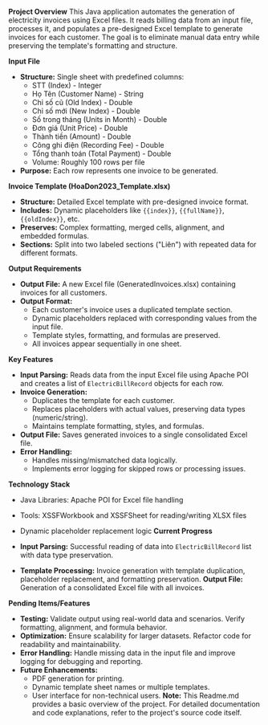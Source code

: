 **Project Overview**
This Java application automates the generation of electricity invoices using Excel files. It reads billing data from an input file, processes it, and populates a pre-designed Excel template to generate invoices for each customer. The goal is to eliminate manual data entry while preserving the template's formatting and structure.

**Input File**
* **Structure:** Single sheet with predefined columns:
    * STT (Index) - Integer
    * Họ Tên (Customer Name) - String
    * Chỉ số cũ (Old Index) - Double
    * Chỉ số mới (New Index) - Double
    * Số trong tháng (Units in Month) - Double
    * Đơn giá (Unit Price) - Double
    * Thành tiền (Amount) - Double
    * Công ghi điện (Recording Fee) - Double
    * Tổng thanh toán (Total Payment) - Double
    * Volume: Roughly 100 rows per file
* **Purpose:** Each row represents one invoice to be generated.

**Invoice Template (HoaDon2023_Template.xlsx)**

* **Structure:** Detailed Excel template with pre-designed invoice format.
* **Includes:** Dynamic placeholders like `{{index}}`, `{{fullName}}`, `{{oldIndex}}`, etc.
* **Preserves:** Complex formatting, merged cells, alignment, and embedded formulas.
* **Sections:** Split into two labeled sections ("Liên") with repeated data for different formats.

**Output Requirements**
* **Output File:** A new Excel file (GeneratedInvoices.xlsx) containing invoices for all customers.
* **Output Format:**
    * Each customer's invoice uses a duplicated template section.
    * Dynamic placeholders replaced with corresponding values from the input file.
    * Template styles, formatting, and formulas are preserved.
    * All invoices appear sequentially in one sheet.

**Key Features**

* **Input Parsing:** Reads data from the input Excel file using Apache POI and creates a list of `ElectricBillRecord` objects for each row.
* **Invoice Generation:**
    * Duplicates the template for each customer.
    * Replaces placeholders with actual values, preserving data types (numeric/string).
    * Maintains template formatting, styles, and formulas.
* **Output File:** Saves generated invoices to a single consolidated Excel file.
* **Error Handling:**
    * Handles missing/mismatched data logically.
    * Implements error logging for skipped rows or processing issues.

**Technology Stack**
* Java Libraries: Apache POI for Excel file handling
* Tools: XSSFWorkbook and XSSFSheet for reading/writing XLSX files
* Dynamic placeholder replacement logic
**Current Progress**

* **Input Parsing:** Successful reading of data into `ElectricBillRecord` list with data type preservation.
* **Template Processing:** Invoice generation with template duplication, placeholder replacement, and formatting preservation.
**Output File:** Generation of a consolidated Excel file with all invoices.

**Pending Items/Features**

* **Testing:** Validate output using real-world data and scenarios. Verify formatting, alignment, and formula behavior.
* **Optimization:** Ensure scalability for larger datasets. Refactor code for readability and maintainability.
* **Error Handling:** Handle missing data in the input file and improve logging for debugging and reporting.
* **Future Enhancements:**
    * PDF generation for printing.
    * Dynamic template sheet names or multiple templates.
    * User interface for non-technical users.
**Note:** This Readme.md provides a basic overview of the project.  For detailed documentation and code explanations, refer to the project's source code itself.